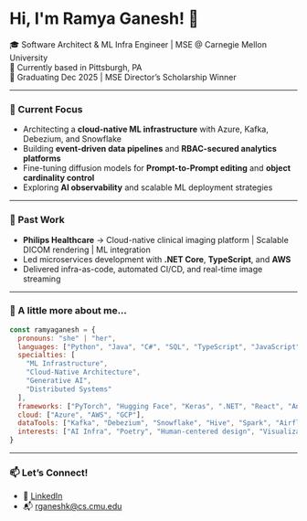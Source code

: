 # Hi, I'm Ramya Ganesh! 👋

🎓 Software Architect & ML Infra Engineer | MSE @ Carnegie Mellon University  
📍 Currently based in Pittsburgh, PA  
📅 Graduating Dec 2025 | MSE Director’s Scholarship Winner

---

### 🔭 Current Focus
- Architecting a **cloud-native ML infrastructure** with Azure, Kafka, Debezium, and Snowflake  
- Building **event-driven data pipelines** and **RBAC-secured analytics platforms**  
- Fine-tuning diffusion models for **Prompt-to-Prompt editing** and **object cardinality control**  
- Exploring **AI observability** and scalable ML deployment strategies

---

### 💼 Past Work
- **Philips Healthcare** → Cloud-native clinical imaging platform | Scalable DICOM rendering | ML integration  
- Led microservices development with **.NET Core**, **TypeScript**, and **AWS**  
- Delivered infra-as-code, automated CI/CD, and real-time image streaming

---

### 🧠 A little more about me...

```js
const ramyaganesh = {
  pronouns: "she" | "her",
  languages: ["Python", "Java", "C#", "SQL", "TypeScript", "JavaScript"],
  specialties: [
    "ML Infrastructure", 
    "Cloud-Native Architecture", 
    "Generative AI", 
    "Distributed Systems"
  ],
  frameworks: ["PyTorch", "Hugging Face", "Keras", ".NET", "React", "Angular"],
  cloud: ["Azure", "AWS", "GCP"],
  dataTools: ["Kafka", "Debezium", "Snowflake", "Hive", "Spark", "Airflow"],
  interests: ["AI Infra", "Poetry", "Human-centered design", "Visualization"]
}
```
---
###  📫 Let’s Connect!
- 🔗 [LinkedIn](https://www.linkedin.com/in/ramyapriyanandhini)
- 📬 rganeshk@cs.cmu.edu


